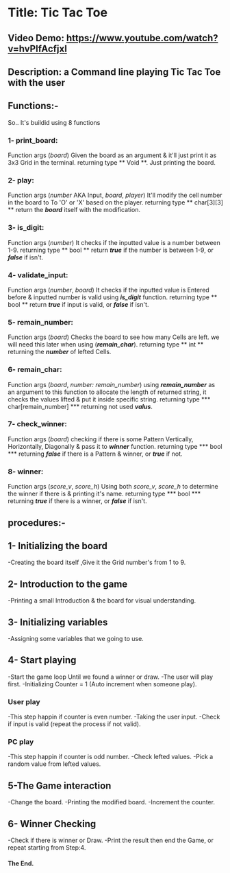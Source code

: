 # Title: Tic Tac Toe
## Video Demo:  https://www.youtube.com/watch?v=hvPlfAcfjxI
## Description: a Command line playing Tic Tac Toe with the user

## Functions:-
So.. It's buildid using 8 functions

### 1- print_board:
Function args (*board*)
Given the board as an argument & it'll just print it as 3x3 Grid in the terminal.
returning type ** Void **.
Just printing the board.


### 2- play:
Function args (*number* AKA Input, *board*, *player*)
It'll modify the cell number in the board to To 'O' or 'X' based on the player.
returning type ** char[3][3] **
return the ***board*** itself with the modification.


### 3- is_digit:
Function args (*number*)
It checks if the inputted value is a number between 1-9.
returning type ** bool **
return ***true*** if the number is between 1-9, or ***false*** if isn't.


### 4- validate_input:
Function args (*number*, *board*)
It checks if the inputted value is Entered before & inputted number is valid using ***is_digit*** function.
returning type ** bool **
return ***true*** if input is valid, or ***false*** if isn't.


### 5- remain_number:
Function args (*board*)
Checks the board to see how many Cells are left. we will need this later when using (***remain_char***).
returning type ** int **
returning the ***number*** of lefted Cells.

### 6- remain_char:
Function args (*board*, *number: remain_number*)
using ***remain_number*** as an argument to this function to allocate the length of returned string, it checks the values lifted & put it inside specific string.
returning type *** char[remain_number] ***
returning not used ***valus***.

### 7- check_winner:
Function args (*board*)
checking if there is some Pattern Vertically, Horizontally, Diagonally & pass it to ***winner*** function.
returning type *** bool ***
returning ***false*** if there is a Pattern & winner, or ***true*** if not.

### 8- winner:
Function args (*score_v*, *score_h*)
Using both *score_v*, *score_h* to determine the winner if there is & printing it's name.
returning type *** bool ***
returning ***true*** if there is a winner, or ***false*** if isn't.


## procedures:-

## 1- Initializing the board
-Creating the board itself ,Give it the Grid number's from 1 to 9.

## 2- Introduction to the game
-Printing a small Introduction & the board for visual understanding.

## 3- Initializing variables
-Assigning some variables that we going to use.

## 4- Start playing
-Start the game loop Until we found a winner or draw.
-The user will play first.
-Initializing Counter = 1 (Auto increment when someone play).

### User play
-This step happin if counter is even number.
-Taking the user input.
-Check if input is valid (repeat the process if not valid).

### PC play
-This step happin if counter is odd number.
-Check lefted values.
-Pick a random value from lefted values.

## 5-The Game interaction
-Change the board.
-Printing the modified board.
-Increment the counter.

## 6- Winner Checking
-Check if there is winner or Draw.
-Print the result then end the Game, or repeat starting from Step:4.

#### The End.
